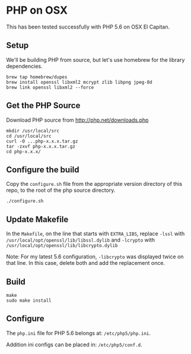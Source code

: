 # PHP on OSX

This has been tested successfully with PHP 5.6 on OSX El Capitan.

## Setup

We'll be building PHP from source, but let's use homebrew for the library dependencies.
```
brew tap homebrew/dupes
brew install openssl libxml2 mcrypt zlib libpng jpeg-8d
brew link openssl libxml2 --force
````

## Get the PHP Source

Download PHP source from http://php.net/downloads.php
```
mkdir /usr/local/src
cd /usr/local/src
curl -O ...php-x.x.x.tar.gz
tar -zxvf php-x.x.x.tar.gz
cd php-x.x.x/
```

## Configure the build
Copy the `configure.sh` file from the appropriate version directory of this repo, to the root of the php source directory.
```
./configure.sh
```

## Update Makefile
In the `Makefile`, on the line that starts with `EXTRA_LIBS`, replace `-lssl` with `/usr/local/opt/openssl/lib/libssl.dylib` and `-lcrypto` with `/usr/local/opt/openssl/lib/libcrypto.dylib`

Note: For my latest 5.6 configuration, `-libcrypto` was displayed twice on that line. In this case, delete both and add the replacement once.

## Build
```
make
sudo make install
```

## Configure
The `php.ini` file for PHP 5.6 belongs at: `/etc/php5/php.ini`.

Addition ini configs can be placed in: `/etc/php5/conf.d`.
